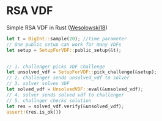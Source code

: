 # RSA VDF
Simple RSA VDF in Rust ([Wesolowski18](https://eprint.iacr.org/2018/623.pdf))

```rust
let t = BigInt::sample(20); //time parameter 
// One public setup can work for many VDFs
let setup = SetupForVDF::public_setup(&t); 


// 1. challenger picks VDF challenge 
let unsolved_vdf = SetupForVDF::pick_challenge(&setup); 
// 2. challenger sends unsolved_vdf to solver
// 3. solver solves VDF
let solved_vdf = UnsolvedVDF::eval(&unsolved_vdf);
// 4. solver sends solved vdf to challenger 
// 5. challnger checks solution
let res = solved_vdf.verify(&unsolved_vdf);
assert!(res.is_ok())
```
